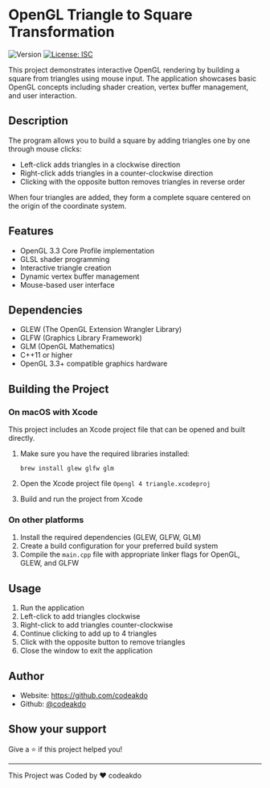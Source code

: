 # OpenGL Triangle to Square Transformation 
<p>
  <img alt="Version" src="https://img.shields.io/badge/version-1.0.0-blue.svg?cacheSeconds=2592000" />
  <a href="#" target="_blank">
    <img alt="License: ISC" src="https://img.shields.io/badge/License-ISC-yellow.svg" />
  </a>
</p>

This project demonstrates interactive OpenGL rendering by building a square from triangles using mouse input. The application showcases basic OpenGL concepts including shader creation, vertex buffer management, and user interaction.

## Description

The program allows you to build a square by adding triangles one by one through mouse clicks:
- Left-click adds triangles in a clockwise direction
- Right-click adds triangles in a counter-clockwise direction
- Clicking with the opposite button removes triangles in reverse order

When four triangles are added, they form a complete square centered on the origin of the coordinate system.

## Features

- OpenGL 3.3 Core Profile implementation
- GLSL shader programming
- Interactive triangle creation
- Dynamic vertex buffer management
- Mouse-based user interface

## Dependencies

- GLEW (The OpenGL Extension Wrangler Library)
- GLFW (Graphics Library Framework)
- GLM (OpenGL Mathematics)
- C++11 or higher
- OpenGL 3.3+ compatible graphics hardware

## Building the Project

### On macOS with Xcode

This project includes an Xcode project file that can be opened and built directly.

1. Make sure you have the required libraries installed:
   ```
   brew install glew glfw glm
   ```

2. Open the Xcode project file `Opengl 4 triangle.xcodeproj`
3. Build and run the project from Xcode

### On other platforms

1. Install the required dependencies (GLEW, GLFW, GLM)
2. Create a build configuration for your preferred build system
3. Compile the `main.cpp` file with appropriate linker flags for OpenGL, GLEW, and GLFW

## Usage

1. Run the application
2. Left-click to add triangles clockwise
3. Right-click to add triangles counter-clockwise
4. Continue clicking to add up to 4 triangles
5. Click with the opposite button to remove triangles
6. Close the window to exit the application

## Author

* Website: https://github.com/codeakdo
* Github: [@codeakdo](https://github.com/codeakdo)

## Show your support

Give a ⭐️ if this project helped you!

***
This Project was Coded by ❤️ codeakdo
